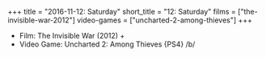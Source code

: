 +++
title = "2016-11-12: Saturday"
short_title = "12: Saturday"
films = ["the-invisible-war-2012"]
video-games = ["uncharted-2-among-thieves"]
+++


* Film: The Invisible War (2012) +
* Video Game: Uncharted 2: Among Thieves {PS4} /b/